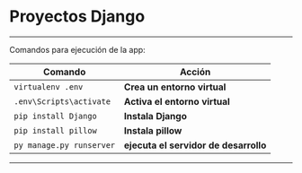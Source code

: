 Proyectos Django
========================

---

Comandos para ejecución de la app:

Comando | Acción
--- | ---
`virtualenv .env` | **Crea un entorno virtual**
`.env\Scripts\activate ` | **Activa el entorno virtual**
`pip install Django` | **Instala Django**
`pip install pillow` | **Instala  pillow**
`py manage.py runserver` | **ejecuta el servidor de desarrollo**

---
